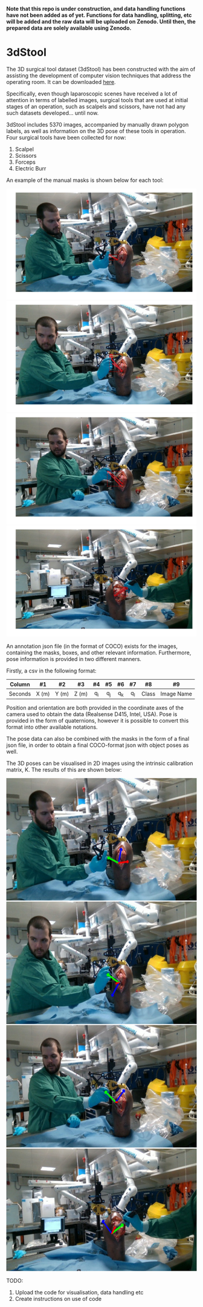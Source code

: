 **Note that this repo is under construction, and data handling functions have not been added as of yet. 
Functions for data handling, splitting, etc will be added and the raw data will be uploaded on Zenodo. 
Until then, the prepared data are solely available using Zenodo.**

# 3dStool
The 3D surgical tool dataset (3dStool) has been constructed with the aim of
assisting the development of computer vision techniques that address the
operating room. It can be downloaded [here](https://zenodo.org/record/7635563).

Specifically, even though laparoscopic scenes have received a lot of attention
in terms of labelled images, surgical tools that are used at initial stages of
an operation, such as scalpels and scissors, have not had any such datasets
developed... until now.

3dStool includes 5370 images, accompanied by manually drawn polygon labels,
as well as information on the 3D pose of these tools in operation. Four
surgical tools have been collected for now:

1. Scalpel
2. Scissors
3. Forceps
4. Electric Burr

An example of the manual masks is shown below for each tool:

![alt text](https://github.com/SpyrosSou/3dStool/blob/main/example_images/readme_images/scalpel.jpg?raw=true)
![alt text](https://github.com/SpyrosSou/3dStool/blob/main/example_images/readme_images/scissors.jpg?raw=true)
![alt text](https://github.com/SpyrosSou/3dStool/blob/main/example_images/readme_images/forceps.jpg?raw=true)
![alt text](https://github.com/SpyrosSou/3dStool/blob/main/example_images/readme_images/burr.jpg?raw=true)

An annotation json file (in the format of COCO) exists for the images,
containing the masks, boxes, and other relevant information. Furthermore,
pose information is provided in two different manners.

Firstly, a csv in the following format:

| Column  | #1    | #2    | #3    | #4    | #5    | #6    | #7    | #8    | #9   |
| :---:   | :---: | :---: | :---: | :---: | :---: | :---: | :---: | :---: | :---:|
| Seconds | X (m) | Y (m) | Z (m) | q<sub>i</sub>| q<sub>j</sub>| q<sub>k</sub>| q<sub>l</sub>| Class   | Image Name  |

Position and orientation are both provided in the coordinate axes of the camera
used to obtain the data (Realsense D415, Intel, USA). Pose is provided in the
form of quaternions, however it is possible to convert this format into other
available notations.

The pose data can also be combined with the masks in the form of a final json
file, in order to obtain a final COCO-format json with object poses as well.

The 3D poses can be visualised in 2D images using the intrinsic calibration
matrix, K. The results of this are shown below:

![alt text](https://github.com/SpyrosSou/3dStool/blob/main/example_images/readme_images/pose_scalpel.jpg?raw=true)
![alt text](https://github.com/SpyrosSou/3dStool/blob/main/example_images/readme_images/pose_scissors.jpg?raw=true)
![alt text](https://github.com/SpyrosSou/3dStool/blob/main/example_images/readme_images/pose_forceps.jpg?raw=true)
![alt text](https://github.com/SpyrosSou/3dStool/blob/main/example_images/readme_images/pose_burr.jpg?raw=true)

TODO:

1. Upload the code for visualisation, data handling etc
2. Create instructions on use of code
